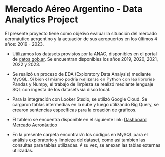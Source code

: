 # Mercado Aéreo Argentino - Data Analytics Project

El presente proyecto tiene como objetivo evaluar la situación del mercado aeronáutico aergentino y la actuación de sus aeropuertos en los últimos 4 años: 2019 - 2023.

 - Utilizamos los datasets provistos por la ANAC, disponibles en el portal de [datos.gob.ar](https://datos.gob.ar/dataset/transporte-aterrizajes-despegues-procesados-por-administracion-nacional-aviacion-civil-anac). Se encuentran disponibles los años 2019, 2020, 2021, 2022 y 2023. 

 - Se realizó un proceso de EDA (Exploratory Data Analysis) mediante MySQL. Si bien el mismo podría realizarse en Python con las librerías Pandas y Numpy, el trabajo de limpíeza se realizó mediante lenguaje SQL con ingesta de los datasets vía disco local.

- Para la integración con Looker Studio, se utilizó Google Cloud. Se cargaron tablas intermedias en la nube y luego utilizando Big Query, se crearon sentencias específicas para la creación de gráficos.

- El tablero se encuentra disponible en el siguiente link: [Dashboard Mercado Aeronáutico](https://lookerstudio.google.com/s/tIUtQxJs5_I)

- En la presente carpeta encontrarán los códigos en MySQL para el análisis exploratorio y limpieza del dataset, como así tambien las consultas para tablas utilizadas. A su vez, se anexan las tablas externas utilizadas.
